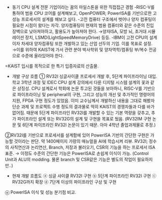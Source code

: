 - 동기
CPU 설계 전문 기업이라는 꿈의 마일스톤을 위한 직접접근 경험
-RISC-V를 통하여 범용 CPU 코어를 설계해보고, OpenPOWER; PowerISA를 기반으로한 고성능 프로세서의 설계를 해보고 싶다.
-고전 컴퓨터 구조에서 벗어나 양자 컴퓨팅이 필요한 시점이 왔다는 자각. 양자컴퓨팅이 현재의 범용 컴퓨터와 같은 수준의 진입장벽으로 낮아져야하고, 활용도가 높아져야 한다.
	→양자ISA, 모방 뇌, 초거대 시뮬레이션 장치, LSMD(LightSpeedMemoryDrive) 등등.
-IBM이 고전 CPU의 설계이자 차세대 양자컴퓨팅 또한 개발하고 있는 산업 선두의 기업. 이를 목표로 설정. 
	→이를 위하여 KAIST에 가서 관련 분야 박사학위 및 양자역학/컴퓨팅 부/복수 전공으로 수준에 올라있어야 한다.

=KAIST 입시를 목적으로 한 특기 입증자료의 산출물. 

- 개발 구상 흐름
① RV32I 싱글사이클 프로세서 개발 후, 5단계 파이프라이닝 대입. 
학교 3학년 과정 및 IDEC CPU 설계 강의에서 다룬 디지털 시스템 설계의 꽃과 같은 상징성.
CPU 설계로서 학회에 논문 투고된 것들을 보아하니, RISC-V를 기반으로 파이프라이닝 및 peripheral의 구현, 그리고 성능의 개선 및 추가적인 명령어의 지원, FPGA 구현 정도가 있었음.
이미 교수님께서 개발하신 내용을 그대로 해봤자 단순 과제 및 프로젝트 수행 정도의 결과물로 딱히 KAIST의 경쟁자들과 다를 바가 없어짐. 
때문에 5단계 파이프라인 RV32I를 개발할 수 있는 기본 역량을 갖추고, 추가 파이프라인 설계 또는 RV32G의 설계 및 구현을 목표로 뒀음.
(RV32IM 구현 논문 및 6단계 파이프라인 RV32I 논문이 있기 때문. 아마 4학년 졸업과제물로 추정.)

②RV32I를 기반으로 프로세서를 설계함에 있어 PowerISA 기반의 간단한 구현은 가능할 것이라는 판단.
약 1400페이지 가량의 매뉴얼을 AI에 학습시켜 리뷰. 
RV32I; 정수의 사칙연산과 논리연산, Branch, 저장과 불러오기, CSR의 기능을 하는 프로세서 ISA 표준.
→ 이정도 수준의 간단한 기능은 PowerISA로 손쉽게 이식이 가능. (Control Unit과 ALU의 modding. 물론 branch 및 CSR같은 기능은 별도의 작업이 필요하지만..)

- 현재 개발 흐름도
ⓐ 싱글 사이클 RV32I 구현
ⓑ 5단계 파이프라인 RV32I 구현
ⓒ RV32G까지 확장
ⓓ 7단계 이상의 파이프라인 구상 및 구현

ⓔ PowerISA 이식 및 성능 분기점 비교.